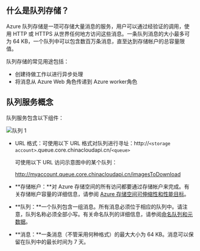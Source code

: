 ## 什么是队列存储？

Azure 队列存储是一项可存储大量消息的服务，用户可以通过经验证的调用，使用 HTTP 或 HTTPS 从世界任何地方访问这些消息。一条队列消息的大小最多可为 64 KB，一个队列中可以包含数百万条消息，直至达到存储帐户的总容量限值。

队列存储的常见用途包括：

-   创建待做工作以进行异步处理
-   将消息从 Azure Web 角色传递到 Azure worker角色

## 队列服务概念

队列服务包含以下组件：

![队列 1](./media/storage-queue-concepts-include/queue1.png)

- URL 格式：可使用以下 URL 格式对队列进行寻址：http://`<storage account>`.queue.core.chinacloudapi.cn/`<queue>` 
      
    可使用以下 URL 访问示意图中的某个队列：
        
    http://myaccount.queue.core.chinacloudapi.cn/imagesToDownload

- **存储帐户：**对 Azure 存储空间的所有访问都要通过存储帐户来完成。有关存储帐户容量的详细信息，请参阅 [Azure 存储空间可伸缩性和性能目标](../articles/storage/storage-scalability-targets.md)。

- **队列：**一个队列包含一组消息。所有消息必须位于相应的队列中。请注意，队列名称必须全部小写。有关命名队列的详细信息，请参阅[命名队列和元数据](https://msdn.microsoft.com/zh-cn/library/azure/dd179349.aspx)。

- **消息：**一条消息（不管采用何种格式）的最大大小为 64 KB。消息可以保留在队列中的最长时间为 7 天。

<!---HONumber=Mooncake_0516_2016-->